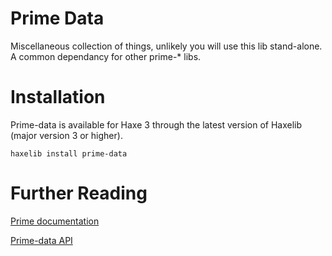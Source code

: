 # Prime Data

Miscellaneous collection of things, unlikely you will use this lib stand-alone. A common dependancy for other prime-* libs.

# Installation

Prime-data is available for Haxe 3 through the latest version of Haxelib (major version 3 or higher).

	haxelib install prime-data

# Further Reading

[Prime documentation](http://prime.vc/)

[Prime-data API](http://prime.vc/api/prime-data/index.html)
